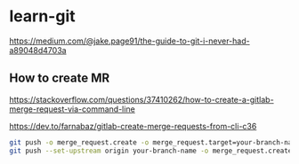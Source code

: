 # learn-git
https://medium.com/@jake.page91/the-guide-to-git-i-never-had-a89048d4703a

## How to create MR
https://stackoverflow.com/questions/37410262/how-to-create-a-gitlab-merge-request-via-command-line

https://dev.to/farnabaz/gitlab-create-merge-requests-from-cli-c36
```bash
git push -o merge_request.create -o merge_request.target=your-branch-name
git push --set-upstream origin your-branch-name -o merge_request.create
```
